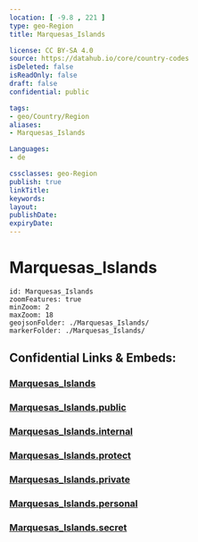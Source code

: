 ```yaml
---
location: [ -9.8 , 221 ] 
type: geo-Region
title: Marquesas_Islands

license: CC BY-SA 4.0
source: https://datahub.io/core/country-codes
isDeleted: false
isReadOnly: false
draft: false
confidential: public

tags:
- geo/Country/Region
aliases:
- Marquesas_Islands

Languages:
- de

cssclasses: geo-Region
publish: true
linkTitle: 
keywords: 
layout: 
publishDate: 
expiryDate: 
---
```


# Marquesas_Islands

```leaflet
id: Marquesas_Islands
zoomFeatures: true 
minZoom: 2 
maxZoom: 18
geojsonFolder: ./Marquesas_Islands/
markerFolder: ./Marquesas_Islands/
```


## Confidential Links & Embeds: 

### [Marquesas_Islands](/_Standards/Earth/Continent/Oceania/Polynesia/French_Polynesia/Divisions~French_Polynesia/Marquesas_Islands.md) 

### [Marquesas_Islands.public](/_public/Earth/Continent/Oceania/Polynesia/French_Polynesia/Divisions~French_Polynesia/Marquesas_Islands.public.md) 

### [Marquesas_Islands.internal](/_internal/Earth/Continent/Oceania/Polynesia/French_Polynesia/Divisions~French_Polynesia/Marquesas_Islands.internal.md) 

### [Marquesas_Islands.protect](/_protect/Earth/Continent/Oceania/Polynesia/French_Polynesia/Divisions~French_Polynesia/Marquesas_Islands.protect.md) 

### [Marquesas_Islands.private](/_private/Earth/Continent/Oceania/Polynesia/French_Polynesia/Divisions~French_Polynesia/Marquesas_Islands.private.md) 

### [Marquesas_Islands.personal](/_personal/Earth/Continent/Oceania/Polynesia/French_Polynesia/Divisions~French_Polynesia/Marquesas_Islands.personal.md) 

### [Marquesas_Islands.secret](/_secret/Earth/Continent/Oceania/Polynesia/French_Polynesia/Divisions~French_Polynesia/Marquesas_Islands.secret.md)

